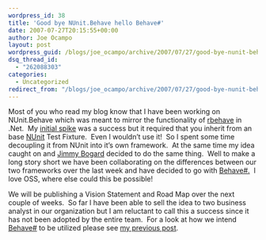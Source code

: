 ```yaml
---
wordpress_id: 38
title: 'Good bye NUnit.Behave hello Behave#'
date: 2007-07-27T20:15:55+00:00
author: Joe Ocampo
layout: post
wordpress_guid: /blogs/joe_ocampo/archive/2007/07/27/good-bye-nunit-behave-hello-behave.aspx
dsq_thread_id:
  - "262088303"
categories:
  - Uncategorized
redirect_from: "/blogs/joe_ocampo/archive/2007/07/27/good-bye-nunit-behave-hello-behave.aspx/"
---
```

Most of you who read my blog know that I have been working on NUnit.Behave which was meant to mirror the functionality of <a href="http://dannorth.net/2007/06/introducing-rbehave" target="_blank">rbehave</a> in .Net.&nbsp; My <a href="http://www.lostechies.com/blogs/joe_ocampo/archive/2007/06/28/introducing-nunit-behave-or-insert-what-ever-other-catchy-name.aspx" target="_blank">initial spike</a> was a success but it required that you inherit from an base <a href="http://www.nunit.org/" target="_blank">NUnit</a> Test Fixture.&nbsp; Even I wouldn&#8217;t use it!&nbsp; So I spent some time decoupling it from NUnit into it&#8217;s own framework.&nbsp; At the same time my idea caught on and <a href="http://grabbagoft.blogspot.com/" target="_blank">Jimmy Bogard</a> decided to do the same thing.&nbsp; Well to make a long story short we have been collaborating on the differences between our two frameworks over the last week&nbsp;and have decided to go with <a href="http://www.codeplex.com/BehaveSharp" target="_blank">Behave#.</a>&nbsp; I love OSS, where else could this be possible!

We will be publishing a Vision Statement and Road Map over the next couple of weeks.&nbsp; So far I have been able to sell the idea to two business analyst in our organization but I am reluctant to call this a success since it has not been adopted by the entire team.&nbsp; For a look at how we intend <a href="http://www.codeplex.com/BehaveSharp" target="_blank">Behave#</a> to be utilized please see <a href="http://www.lostechies.com/blogs/joe_ocampo/archive/2007/07/15/more-bdd-xbehave-madness.aspx" target="_blank">my previous post</a>.